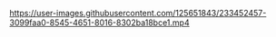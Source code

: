 https://user-images.githubusercontent.com/125651843/233452457-3099faa0-8545-4651-8016-8302ba18bce1.mp4
